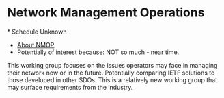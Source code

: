 # Network Management Operations 
<IETFschedule>* Schedule Unknown</IETFschedule>
* [About NMOP](https://datatracker.ietf.org/group/nmop/about/)
* Potentially of interest because: NOT so much - near time.

This working group focuses on the issues operators may face in managing their network now or in the future. Potentially comparing IETF solutions to those developed in other SDOs. This is a relatively new working group that may surface requirements from the industry.


